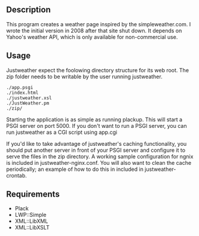 ## Description
This program creates a weather page inspired by the simpleweather.com. I wrote the initial version in 2008 after that site shut down. It depends on Yahoo's weather API, which is only available for non-commercial use. 

## Usage
Justweather expect the foolowing directory structure for its web root. The zip folder needs to be writable by the user running justweather.

    ./app.psgi
    ./index.html
    ./justweather.xsl
    ./JustWeather.pm
    ./zip/

Starting the application is as simple as running plackup. This will start a PSGI server on port 5000. If you don't want to run a PSGI server, you can run justweather as a CGI script using app.cgi

If you'd like to take advantage of justweather's caching functionality, you should put another server in front of your PSGI server and configure it to serve the files in the zip directory. A working sample configuration for ngnix is included in justweather-nginx.conf. You will also want to clean the cache periodically; an example of how to do this in included in justweather-crontab.

## Requirements
  * Plack
  * LWP::Simple
  * XML::LibXML
  * XML::LibXSLT
